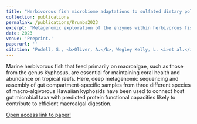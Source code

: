 ```yaml
---
title: "Herbivorous fish microbiome adaptations to sulfated dietary polysaccharides"
collection: publications
permalink: /publications/Krumbs2023
excerpt: 'Metagenomic exploration of the enzymes within herbivorous fish guts.'
date: 2023
venue: 'Preprint.'
paperurl: ''
citation: 'Podell, S., <b>Oliver, A.</b>, Wegley Kelly, L. <i>et al.</i> Herbivorous fish microbiome adaptations to sulfated dietary polysaccharides. Preprint (2023).'
---
```

Marine herbivorous fish that feed primarily on macroalgae, such as those from the genus Kyphosus, are essential for maintaining coral health and abundance on tropical reefs. Here, deep metagenomic sequencing and assembly of gut compartment-specific samples from three different species of macro-algivorous Hawaiian kyphosids have been used to connect host gut microbial taxa with predicted protein functional capacities likely to contribute to efficient macroalgal digestion.

[Open access link to paper!](https://www.researchsquare.com/article/rs-1754689/v2)
